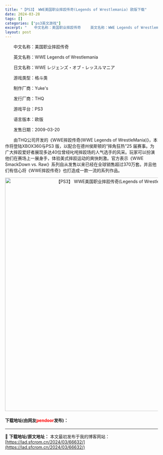 ```yaml
---
title: "【PS3】 WWE美国职业摔跤传奇(Legends of Wrestlemania) 欧版下载"
date: 2024-03-28
tags: []
categories: ["ps3英文游戏"]
excerpt: "　　中文名称：美国职业摔跤传奇 　　英文名称：WWE Legends of Wrestlemania 　　日文名称：WWE レジェンズ・オブ・レッスルマニア 　　游戏类型：格斗类 　　制作厂商：Yuke&#039;s 　　发行厂商：THQ 　　游戏平台：PS3 　　语言版本：欧版 　　发售日期：200&hellip;"
layout: post
---
```


 <p>　　中文名称：美国职业摔跤传奇</p> <p>　　英文名称：WWE Legends of Wrestlemania</p> <p>　　日文名称：WWE レジェンズ・オブ・レッスルマニア</p> <p>　　游戏类型：格斗类</p> <p>　　制作厂商：Yuke&#39;s</p> <p>　　发行厂商：THQ</p> <p>　　游戏平台：PS3</p> <p>　　语言版本：欧版</p> <p>　　发售日期：2009-03-20</p> <p>　　由THQ公司开发的《WWE摔跤传奇(WWE Legends of WrestleMania)》，本作将登陆XBOX360与PS3 版，以配合在德州侯斯顿的&ldquo;摔角狂热&rdquo;25 届赛事。为广大摔跤爱好者展现多达40位曾经叱咤摔跤场的人气选手的风采。玩家可以扮演他们在赛场上一展身手，体验美式摔跤运动的爽快刺激。官方表示《WWE SmackDown vs. Raw》系列自从发售以来已经在全球销售超过370万套。并且他们有信心将《WWE摔跤传奇》也打造成一款一流的系列作品。</p> <p align="center"><img align="" border="0" src="https://lad.sfcrom.cn/wp-content/uploads/2024/03/20240328_66051be578838.jpg" width="766" alt="【PS3】 WWE美国职业摔跤传奇(Legends of Wrestlemania) 欧版下载" /></p> <p><h4>下载地址(由网友<font color="red">pendoor</font>发布)：</h4></p> 

---
📖 **下载地址/原文地址：** 本文最初发布于我的博客网站：[https://lad.sfcrom.cn/2024/03/66632/](https://lad.sfcrom.cn/2024/03/66632/)
